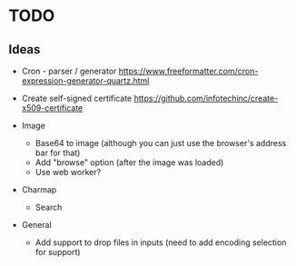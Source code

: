 # TODO

## Ideas

- Cron - parser / generator
  https://www.freeformatter.com/cron-expression-generator-quartz.html
- Create self-signed certificate 
  https://github.com/infotechinc/create-x509-certificate
- Image
  - Base64 to image (although you can just use the browser's address bar for that)
  - Add "browse" option (after the image was loaded)
  - Use web worker?
- Charmap
  - Search
  
- General
  - Add support to drop files in inputs (need to add encoding selection for support)